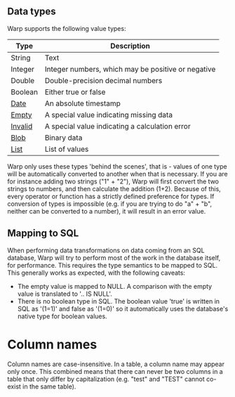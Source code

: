 ## Data types

Warp supports the following value types:

| Type | Description |
|------|-------------|
| String | Text |
| Integer | Integer numbers, which may be positive or negative |
| Double | Double-precision decimal numbers |
| Boolean | Either true or false |
| [Date](date.md) | An absolute timestamp |
| [Empty](specials.md) | A special value indicating missing data |
| [Invalid](specials.md) | A special value indicating a calculation error |
| [Blob](blobs.md) | Binary data |
| [List](lists.md) | List of values |

Warp only uses these types 'behind the scenes', that is - values of one type will be automatically converted to another when that is necessary. If you are for instance adding two strings ("1" + "2"), Warp will first convert the two strings to numbers, and then calculate the addition (1+2). Because of this, every operator or function has a strictly defined preference for types. If conversion of types is impossible (e.g. if you are trying to do "a" + "b", neither can be converted to a number), it will result in an error value.

## Mapping to SQL

When performing data transformations on data coming from an SQL database, Warp will try to perform most of the work in the database itself, for performance. This requires the type semantics to be mapped to SQL. This generally works as expected, with the following caveats:

* The empty value is mapped to NULL. A comparison with the empty value is translated to '.. IS NULL'.
* There is no boolean type in SQL. The boolean value 'true' is written in SQL as '(1=1)' and false as '(1=0)' so it automatically uses the database's native type for boolean values.

# Column names

Column names are case-insensitive. In a table, a column name may appear only once. This combined means that there can never be two columns in a table that only differ by capitalization (e.g. "test" and "TEST" cannot co-exist in the same table). 